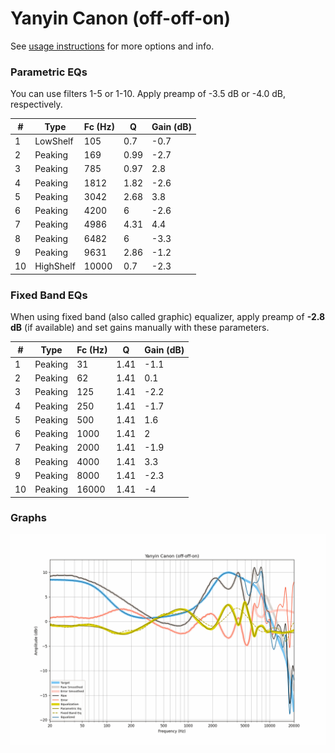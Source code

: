 # Yanyin Canon (off-off-on)
See [usage instructions](https://github.com/jaakkopasanen/AutoEq#usage) for more options and info.

### Parametric EQs
You can use filters 1-5 or 1-10. Apply preamp of -3.5 dB or -4.0 dB, respectively.

|   # | Type      |   Fc (Hz) |    Q |   Gain (dB) |
|-----|-----------|-----------|------|-------------|
|   1 | LowShelf  |       105 | 0.7  |        -0.7 |
|   2 | Peaking   |       169 | 0.99 |        -2.7 |
|   3 | Peaking   |       785 | 0.97 |         2.8 |
|   4 | Peaking   |      1812 | 1.82 |        -2.6 |
|   5 | Peaking   |      3042 | 2.68 |         3.8 |
|   6 | Peaking   |      4200 | 6    |        -2.6 |
|   7 | Peaking   |      4986 | 4.31 |         4.4 |
|   8 | Peaking   |      6482 | 6    |        -3.3 |
|   9 | Peaking   |      9631 | 2.86 |        -1.2 |
|  10 | HighShelf |     10000 | 0.7  |        -2.3 |

### Fixed Band EQs
When using fixed band (also called graphic) equalizer, apply preamp of **-2.8 dB** (if available) and set gains manually with these parameters.

|   # | Type    |   Fc (Hz) |    Q |   Gain (dB) |
|-----|---------|-----------|------|-------------|
|   1 | Peaking |        31 | 1.41 |        -1.1 |
|   2 | Peaking |        62 | 1.41 |         0.1 |
|   3 | Peaking |       125 | 1.41 |        -2.2 |
|   4 | Peaking |       250 | 1.41 |        -1.7 |
|   5 | Peaking |       500 | 1.41 |         1.6 |
|   6 | Peaking |      1000 | 1.41 |         2   |
|   7 | Peaking |      2000 | 1.41 |        -1.9 |
|   8 | Peaking |      4000 | 1.41 |         3.3 |
|   9 | Peaking |      8000 | 1.41 |        -2.3 |
|  10 | Peaking |     16000 | 1.41 |        -4   |

### Graphs
![](./Yanyin%20Canon%20(off-off-on).png)
